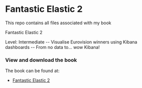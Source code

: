 # Fantastic Elastic 2
This repo contains all files associated with my book 

Fantastic Elastic 2

Level: Intermediate -- Visualise Eurovision winners using Kibana dashboards -- From no data to... wow Kibana!


### View and download the book
The book can be found at:
- [Fantastic Elastic 2](https://leanpub.com/FantasticElastic2/)
